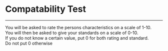 # Compatability Test
----
You will be asked to rate the persons characteristics on a scale of 1-10.  
You will then be asked to give your standards on a scale of 0-10.  
If you do not know a certain value, put 0 for both rating and standard.  
Do not put 0 otherwise
